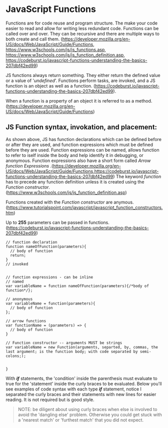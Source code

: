 # JavaScript Functions

Functions are for code reuse and program structure. The make your code easier to read and allow for writing less redundant code. Functions can be called over and over. They can be recursive and there are multiple ways to both create and call them. (https://developer.mozilla.org/en-US/docs/Web/JavaScript/Guide/Functions, https://www.w3schools.com/js/js_functions.asp, https://www.w3schools.com/js/js_function_definition.asp, https://codeburst.io/javascript-functions-understanding-the-basics-207dbf42ed99)

JS functions always return something. They either return the defined value or a value of '*undefined*'. Functions perform tasks, are invoked, and a JS function is an object as well as a function.  (https://codeburst.io/javascript-functions-understanding-the-basics-207dbf42ed99).

When a function is a property of an object it is referred to as a method. (https://developer.mozilla.org/en-US/docs/Web/JavaScript/Guide/Functions)


## JS Function syntax, invokation, and placement:
As shown above, JS has function declarations which can be defined before or after they are used, and function expressions which must be defined before they are used. Function expressions can be named, allows function to refer to iself inside the body and help identify it in debugging,  or anonymous. Function expressions also have a short form called *Arrow function Expressions* .(https://developer.mozilla.org/en-US/docs/Web/JavaScript/Guide/Functions,https://codeburst.io/javascript-functions-understanding-the-basics-207dbf42ed99)
The keyword *function* has to precede any function definition unless it is created using the *Function constructor*. (https://www.w3schools.com/js/js_function_definition.asp)

Functions created with the *Function constructor* are anymous. (https://www.tutorialspoint.com/javascript/javascript_function_constructors.htm)

Up to __255__ parameters can be passed in functions. (https://codeburst.io/javascript-functions-understanding-the-basics-207dbf42ed99)

```
// function declaration
function nameOfFunction(parameters){
  // body of function
  return;
}
// invoked


// function expressions - can be inline
// named
var variableName = function nameOfFunction(parameters){/*body of function*/};

// anonymous
var variableName = function(parameters){
  // body of function
};

// arrow functions
var functionName = (parameters) => {
  // body of function
}

// Function constructor -- arguments MUST be strings
var variableName = new Function(arguments, separted, by, commas, the last argument; is the function body; with code separated by semi-colons;);


}
```


With _**if**_ statements, the 'condition' inside the parenthesis must evaluate to true for the 'statement' inside the curly braces to be evaluated.
Below you'll see examples of code syntax with each type _**if**_ statement, notice I separated the curly braces and their statements with new lines for easier reading. It is not required but is good style.
>NOTE: be diligent about using curly braces when else is involved to avoid the 'dangling else' problem. Otherwise you could get stuck with a 'nearest match' or 'furthest match' that you did not expect.
```

```



